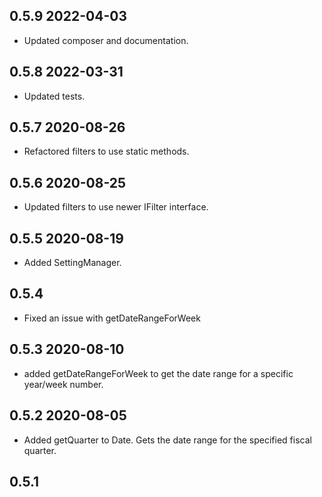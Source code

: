 ## 0.5.9 2022-04-03
* Updated composer and documentation.

## 0.5.8 2022-03-31
* Updated tests.

## 0.5.7 2020-08-26
* Refactored filters to use static methods.

## 0.5.6 2020-08-25
* Updated filters to use newer IFilter interface.

## 0.5.5 2020-08-19
* Added SettingManager.

## 0.5.4
* Fixed an issue with getDateRangeForWeek

## 0.5.3 2020-08-10
* added getDateRangeForWeek to get the date range for a specific year/week number.

## 0.5.2 2020-08-05
* Added getQuarter to Date. Gets the date range for the specified fiscal quarter.

## 0.5.1
